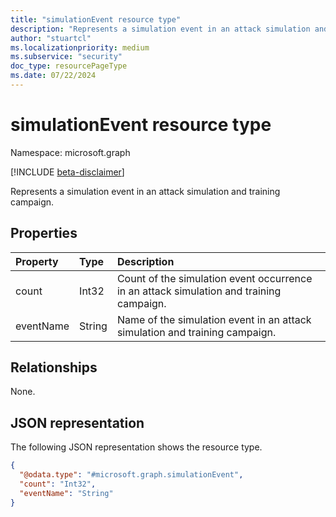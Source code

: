 ```yaml
---
title: "simulationEvent resource type"
description: "Represents a simulation event in an attack simulation and training campaign."
author: "stuartcl"
ms.localizationpriority: medium
ms.subservice: "security"
doc_type: resourcePageType
ms.date: 07/22/2024
---
```


# simulationEvent resource type

Namespace: microsoft.graph

[!INCLUDE [beta-disclaimer](../../includes/beta-disclaimer.md)]

Represents a simulation event in an attack simulation and training campaign.

## Properties
|Property|Type|Description|
|:---|:---|:---|
|count|Int32|Count of the simulation event occurrence in an attack simulation and training campaign.|
|eventName|String|Name of the simulation event in an attack simulation and training campaign.|

## Relationships
None.

## JSON representation
The following JSON representation shows the resource type.
<!-- {
  "blockType": "resource",
  "@odata.type": "microsoft.graph.simulationEvent"
}
-->
``` json
{
  "@odata.type": "#microsoft.graph.simulationEvent",
  "count": "Int32",
  "eventName": "String"
}
```

